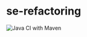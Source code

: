 # se-refactoring
![Java CI with Maven](https://github.com/michaela-gui/se-refactoring/workflows/Java%20CI%20with%20Maven/badge.svg)